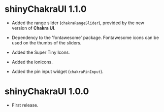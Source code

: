 # shinyChakraUI 1.1.0

* Added the range slider (`chakraRangeSlider`), provided by the new version of 
**Chakra UI**.

* Dependency to the 'fontawesome' package. Fontawesome icons can be used on 
the thumbs of the sliders.

* Added the Super Tiny Icons.

* Added the ionicons.

* Added the pin input widget (`chakraPinInput`).



# shinyChakraUI 1.0.0

* First release.
